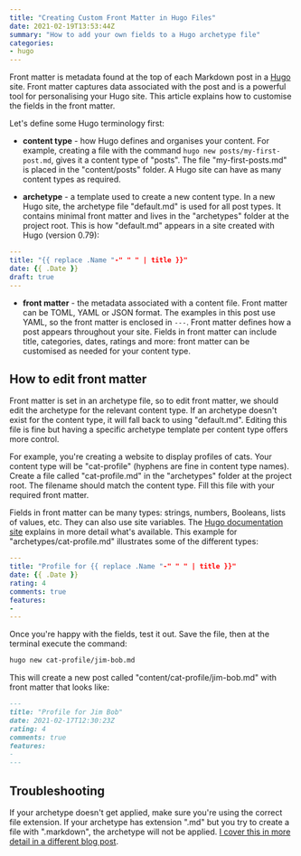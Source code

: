 ```yaml
---
title: "Creating Custom Front Matter in Hugo Files"
date: 2021-02-19T13:53:44Z
summary: "How to add your own fields to a Hugo archetype file"
categories:
- hugo
---
```


Front matter is metadata found at the top of each Markdown post in a [Hugo](https://gohugo.io/) site. Front matter captures data associated with the post and is a powerful tool for personalising your Hugo site. This article explains how to customise the fields in the front matter.

Let's define some Hugo terminology first:

* **content type**  - how Hugo defines and organises your content. For example, creating a file with the command `hugo new posts/my-first-post.md`, gives it a content type of "posts". The file "my-first-posts.md" is placed in the "content/posts" folder. A Hugo site can have as many content types as required.

* **archetype** - a template used to create a new content type. In a new Hugo site, the archetype file "default.md" is used for all post types. It contains minimal front matter and lives in the "archetypes" folder at the project root. This is how "default.md" appears in a site created with Hugo (version 0.79):

```yaml
---
title: "{{ replace .Name "-" " " | title }}"
date: {{ .Date }}
draft: true
---
```

* **front matter** - the metadata associated with a content file. Front matter can be TOML, YAML or JSON format. The examples in this post use YAML, so the front matter is enclosed in `---`. Front matter defines how a post appears throughout your site. Fields in front matter can include title, categories, dates, ratings and more: front matter can be customised as needed for your content type.

## How to edit front matter

Front matter is set in an archetype file, so to edit front matter, we should edit the archetype for the relevant content type. If an archetype doesn't exist for the content type, it will fall back to using "default.md". Editing this file is fine but having a specific archetype template per content type offers more control.

For example, you're creating a website to display profiles of cats. Your content type will be "cat-profile" (hyphens are fine in content type names). Create a file called "cat-profile.md" in the "archetypes" folder at the project root. The filename should match the content type. Fill this file with your required front matter.

Fields in front matter can be many types: strings, numbers, Booleans, lists of values, etc. They can also use site variables. The [Hugo documentation site](https://gohugo.io/) explains in more detail what's available. This example for "archetypes/cat-profile.md" illustrates some of the different types:

```yaml
---
title: "Profile for {{ replace .Name "-" " " | title }}"
date: {{ .Date }}
rating: 4
comments: true
features:
-
---
```

Once you're happy with the fields, test it out. Save the file, then at the terminal execute the command:

```sh
hugo new cat-profile/jim-bob.md
```

This will create a new post called "content/cat-profile/jim-bob.md" with front matter that looks like:

```md
---
title: "Profile for Jim Bob"
date: 2021-02-17T12:30:23Z
rating: 4
comments: true
features:
-
---
```

## Troubleshooting

If your archetype doesn't get applied, make sure you're using the correct file extension. If your archetype has extension ".md" but you try to create a file with ".markdown", the archetype will not be applied. [I cover this in more detail in a different blog post](/blog/2019-03-28-why-my-hugo-archetypes-didnt-work/).
